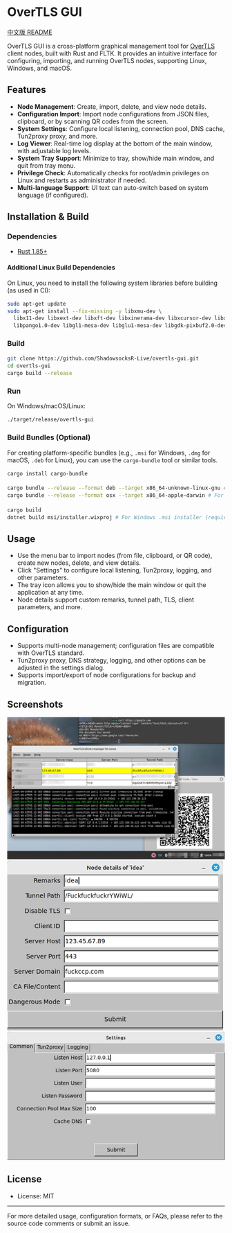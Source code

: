 # OverTLS GUI

[中文版 README](README-CN.md)

OverTLS GUI is a cross-platform graphical management tool for
[OverTLS](https://github.com/ShadowsocksR-Live/OverTLS) client nodes, built with Rust and FLTK.
It provides an intuitive interface for configuring, importing, and running OverTLS nodes,
supporting Linux, Windows, and macOS.

## Features

- **Node Management**: Create, import, delete, and view node details.
- **Configuration Import**: Import node configurations from JSON files, clipboard, or by scanning QR codes from the screen.
- **System Settings**: Configure local listening, connection pool, DNS cache, Tun2proxy proxy, and more.
- **Log Viewer**: Real-time log display at the bottom of the main window, with adjustable log levels.
- **System Tray Support**: Minimize to tray, show/hide main window, and quit from tray menu.
- **Privilege Check**: Automatically checks for root/admin privileges on Linux and restarts as administrator if needed.
- **Multi-language Support**: UI text can auto-switch based on system language (if configured).

## Installation & Build


### Dependencies

- [Rust 1.85+](https://www.rust-lang.org/)

#### Additional Linux Build Dependencies

On Linux, you need to install the following system libraries before building (as used in CI):

```bash
sudo apt-get update
sudo apt-get install --fix-missing -y libxmu-dev \
  libx11-dev libxext-dev libxft-dev libxinerama-dev libxcursor-dev libxrender-dev libxfixes-dev \
  libpango1.0-dev libgl1-mesa-dev libglu1-mesa-dev libgdk-pixbuf2.0-dev libgtk-3-dev libxdo-dev
```

### Build

```bash
git clone https://github.com/ShadowsocksR-Live/overtls-gui.git
cd overtls-gui
cargo build --release
```

### Run

On Windows/macOS/Linux:

```bash
./target/release/overtls-gui
```

### Build Bundles (Optional)

For creating platform-specific bundles (e.g., `.msi` for Windows, `.dmg` for macOS, `.deb` for Linux),
you can use the `cargo-bundle` tool or similar tools.

```bash
cargo install cargo-bundle

cargo bundle --release --format deb --target x86_64-unknown-linux-gnu # For Linux .deb package
cargo bundle --release --format osx --target x86_64-apple-darwin # For macOS .app executable package

cargo build
dotnet build msi/installer.wixproj # For Windows .msi installer (requires .NET SDK and WiX Toolset)
```

## Usage

- Use the menu bar to import nodes (from file, clipboard, or QR code), create new nodes, delete, and view details.
- Click "Settings" to configure local listening, Tun2proxy, logging, and other parameters.
- The tray icon allows you to show/hide the main window or quit the application at any time.
- Node details support custom remarks, tunnel path, TLS, client parameters, and more.

## Configuration

- Supports multi-node management; configuration files are compatible with OverTLS standard.
- Tun2proxy proxy, DNS strategy, logging, and other options can be adjusted in the settings dialog.
- Supports import/export of node configurations for backup and migration.

## Screenshots

![Main Window](screenshots/main_window.png)
![Details](screenshots/details.png)
![Settings](screenshots/settings.png)

## License

- License: MIT

---

For more detailed usage, configuration formats, or FAQs, please refer to the source code comments or submit an issue.
